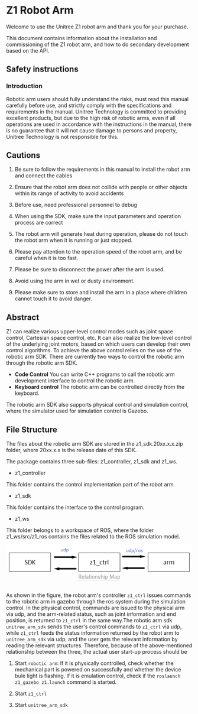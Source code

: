 # Z1 Robot Arm

Welcome to use the Unitree Z1 robot arm and thank you for your purchase.

This document contains information about the installation and commissioning of the Z1 robot arm, and how to do secondary development based on the API.

<!-- **SDK下载链接**:

含Unitree手爪：<a href="downloads/z1_sdk.2022.8.11.zip" download>z1_sdk.2022.8.11</a>

无Unitree手爪：<a href="downloads/z1_sdk.2022.8.12.zip" download>z1_sdk.2022.8.12</a>

PS：用户需根据自身使用情况下载相应的SDK。 -->

## Safety instructions

###	Introduction

Robotic arm users should fully understand the risks, must read this manual carefully before use, and strictly comply with the specifications and requirements in the manual. Unitree Technology is committed to providing excellent products, but due to the high risk of robotic arms, even if all operations are used in accordance with the instructions in the manual, there is no guarantee that it will not cause damage to persons and property, Unitree Technology is not responsible for this.

## Cautions

1. Be sure to follow the requirements in this manual to install the robot arm and connect the cables

2. Ensure that the robot arm does not collide with people or other objects within its range of activity to avoid accidents

3. Before use, need professional personnel to debug

4. When using the SDK, make sure the input parameters and operation process are correct

5. The robot arm will generate heat during operation, please do not touch the robot arm when it is running or just stopped.

6. Please pay attention to the operation speed of the robot arm, and be careful when it is too fast.

7. Please be sure to disconnect the power after the arm is used.

8. Avoid using the arm in wet or dusty environment.

9. Please make sure to store and install the arm in a place where children cannot touch it to avoid danger.

## Abstract

Z1 can realize various upper-level control modes such as joint space control, Cartesian space control, etc. It can also realize the low-level control of the underlying joint motors, based on which users can develop their own control algorithms. To achieve the above control relies on the use of the robotic arm SDK. There are currently two ways to control the robotic arm through the robotic arm SDK.

+ **Code Control** 
You can write C++ programs to call the robotic arm development interface to control the robotic arm.
+ **Keyboard control** 
The robotic arm can be controlled directly from the keyboard.

The robotic arm SDK also supports physical control and simulation control, where the simulator used for simulation control is Gazebo.

## File Structure

The files about the robotic arm SDK are stored in the z1_sdk.20xx.x.x.zip folder, where 20xx.x.x is the release date of this SDK.

The package contains three sub-files: z1_controller, z1_sdk and z1_ws.

+ z1_controller

This folder contains the control implementation part of the robot arm.

+ z1_sdk

This folder contains the interface to the control program.

+ z1_ws

This folder belongs to a workspace of ROS, where the folder z1_ws/src/z1_ros contains the files related to the ROS simulation model.

<center>
<img src="img/relation.png" style="zoom:100%" alt=" 图片不见了。。。 "/>
<br>
<div style="color:orange; border-bottom: 0.1px solid #d9d9d9;
display: inline-block;
color: #999;
padding: 1px;">Relationship Map</div>
</center>
<br>

As shown in the figure, the robot arm's controller `z1_ctrl` issues commands to the robotic arm in gazebo through the ros system during the simulation control. In the physical control, commands are issued to the physical arm via udp, and the arm-related status, such as joint information and end position, is returned to `z1_ctrl` in the same way.The robotic arm sdk `unitree_arm_sdk` sends the user's control commands to `z1_ctrl` via udp, while `z1_ctrl` feeds the status information returned by the robot arm to `unitree_arm_sdk` via udp, and the user gets the relevant information by reading the relevant structures.
Therefore, because of the above-mentioned relationship between the three, the actual user start-up process should be

1. Start `robotic arm`: If it is physically controlled, check whether the mechanical part is powered on successfully and whether the device bule light is flashing. If it is emulation control, check if the `roslaunch z1_gazebo z1.launch` command is started.

2. Start `z1_ctrl`

3. Start `unitree_arm_sdk`
